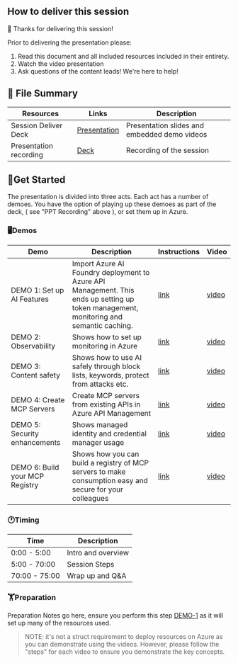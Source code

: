## How to deliver this session

🥇 Thanks for delivering this session!

Prior to delivering the presentation please:

1.  Read this document and all included resources included in their entirety.
2.  Watch the video presentation
3.  Ask questions of the content leads! We're here to help!


## 📁 File Summary

| Resources          | Links                            | Description |
|-------------------|----------------------------------|-------------------|
| Session Deliver Deck     |  [Presentation](https://aka.ms/)  | Presentation slides and embedded demo videos |
| Presentation recording |  [Deck](https://aka.ms/) | Recording of the session |


## 🚀Get Started

The presentation is divided into three acts. Each act has a number of demoes. You have the option of playing up these demoes as part of the deck, ( see "PPT Recording" above ), or set them up in Azure. 

### 🖥️Demos

| Demo | Description | Instructions | Video |
| -- | -- | -- | -- |
| DEMO 1: Set up AI Features | Import Azure AI Foundry deployment to Azure API Management. This ends up setting up token management, monitoring and semantic caching.  | [link](./DEMO-1/README.md) | [video](https://aka.ms/TODO) |
| DEMO 2: Observability | Shows how to set up monitoring in Azure | [link](./DEMO-2/README.md) |  [video](https://aka.ms/TODO) |
| DEMO 3: Content safety | Shows how to use AI safely through block lists, keywords, protect from attacks etc. | [link](./DEMO-3/README.md)  |  [video](https://aka.ms/TODO) |
| DEMO 4: Create MCP Servers | Create MCP servers from existing APIs in Azure API Management  | [link](./DEMO-4/README.md) |  [video](https://aka.ms/TODO) | 
| DEMO 5: Security enhancements | Shows managed identity and credential manager usage | [link](./DEMO-5/README.md) |  [video](https://aka.ms/TODO) |
| DEMO 6: Build your MCP Registry | Shows how you can build a registry of MCP servers to make consumption easy and secure for your colleagues | [link](./DEMO-6/README.md) |  [video](https://aka.ms/TODO) |

### 🕐Timing

| Time        | Description 
--------------|-------------
0:00 - 5:00   | Intro and overview
5:00 - 70:00  | Session Steps
70:00 - 75:00 | Wrap up and Q&A

### 🏋️Preparation
Preparation Notes go here, ensure you perform this step [DEMO-1](./DEMO-1/README.md) as it will set up many of the resources used. 

> NOTE: it's not a struct requirement to deploy resources on Azure as you can demonstrate using the videos. However, please follow the "steps" for each video to ensure you demonstrate the key concepts.

